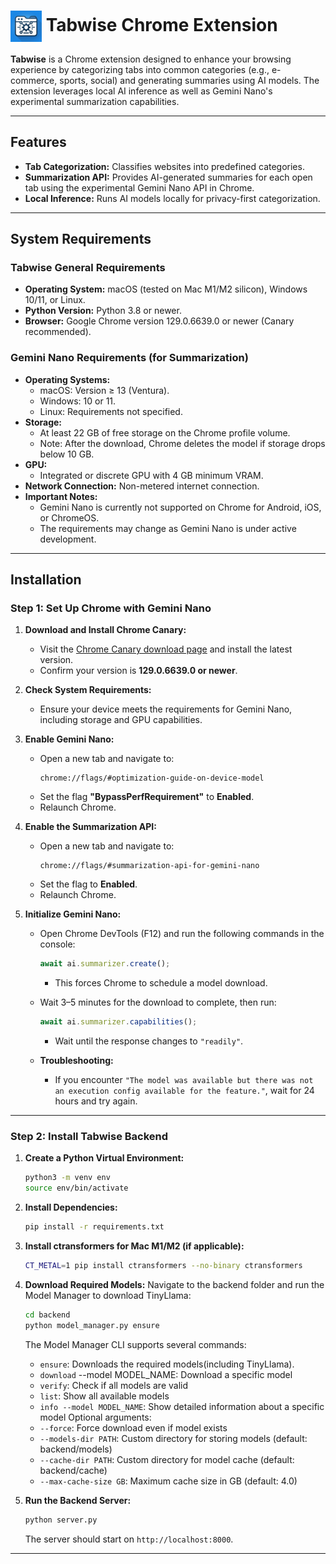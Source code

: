 <h1>
  <img src="images/tabWise.png" alt="Folder with blue background and circuits on the folder" width="50" style="vertical-align:middle;"> Tabwise Chrome Extension
</h1>

**Tabwise** is a Chrome extension designed to enhance your browsing experience by categorizing tabs into common categories (e.g., e-commerce, sports, social) and generating summaries using AI models. The extension leverages local AI inference as well as Gemini Nano's experimental summarization capabilities.

---

## Features
- **Tab Categorization:** Classifies websites into predefined categories.
- **Summarization API:** Provides AI-generated summaries for each open tab using the experimental Gemini Nano API in Chrome.
- **Local Inference:** Runs AI models locally for privacy-first categorization.

---

## System Requirements

### Tabwise General Requirements
- **Operating System:** macOS (tested on Mac M1/M2 silicon), Windows 10/11, or Linux.
- **Python Version:** Python 3.8 or newer.
- **Browser:** Google Chrome version 129.0.6639.0 or newer (Canary recommended).

### Gemini Nano Requirements (for Summarization)
- **Operating Systems:**
  - macOS: Version ≥ 13 (Ventura).
  - Windows: 10 or 11.
  - Linux: Requirements not specified.
- **Storage:**
  - At least 22 GB of free storage on the Chrome profile volume.
  - Note: After the download, Chrome deletes the model if storage drops below 10 GB.
- **GPU:**
  - Integrated or discrete GPU with 4 GB minimum VRAM.
- **Network Connection:** Non-metered internet connection.
- **Important Notes:**
  - Gemini Nano is currently not supported on Chrome for Android, iOS, or ChromeOS.
  - The requirements may change as Gemini Nano is under active development.

---

## Installation

### Step 1: Set Up Chrome with Gemini Nano
1. **Download and Install Chrome Canary:**
   - Visit the [Chrome Canary download page](https://www.google.com/chrome/canary/) and install the latest version.
   - Confirm your version is **129.0.6639.0 or newer**.

2. **Check System Requirements:**
   - Ensure your device meets the requirements for Gemini Nano, including storage and GPU capabilities.

3. **Enable Gemini Nano:**
   - Open a new tab and navigate to:
     ```
     chrome://flags/#optimization-guide-on-device-model
     ```
   - Set the flag **"BypassPerfRequirement"** to **Enabled**.
   - Relaunch Chrome.

4. **Enable the Summarization API:**
   - Open a new tab and navigate to:
     ```
     chrome://flags/#summarization-api-for-gemini-nano
     ```
   - Set the flag to **Enabled**.
   - Relaunch Chrome.

5. **Initialize Gemini Nano:**
   - Open Chrome DevTools (F12) and run the following commands in the console:
     ```javascript
     await ai.summarizer.create();
     ```
     - This forces Chrome to schedule a model download.
   - Wait 3–5 minutes for the download to complete, then run:
     ```javascript
     await ai.summarizer.capabilities();
     ```
     - Wait until the response changes to `"readily"`.

   - **Troubleshooting:**
     - If you encounter `"The model was available but there was not an execution config available for the feature."`, wait for 24 hours and try again.

---

### Step 2: Install Tabwise Backend
1. **Create a Python Virtual Environment:**
   ```bash
   python3 -m venv env
   source env/bin/activate
    ```
2. **Install Dependencies:**
   ```bash
   pip install -r requirements.txt
   ```
3. **Install ctransformers for Mac M1/M2 (if applicable):**
   ```bash
   CT_METAL=1 pip install ctransformers --no-binary ctransformers
   ```
4. **Download Required Models:** Navigate to the backend folder and run the Model Manager to download TinyLlama:
   ```bash
   cd backend
   python model_manager.py ensure
   ```
   The Model Manager CLI supports several commands:
    - `ensure`: Downloads the required models(including TinyLlama).
    - `download` --model MODEL_NAME: Download a specific model
    - `verify`: Check if all models are valid
    - `list`: Show all available models
    - `info --model MODEL_NAME`: Show detailed information about a specific model
    Optional arguments:
    - `--force`: Force download even if model exists
    - `--models-dir PATH`: Custom directory for storing models (default: backend/models)
    - `--cache-dir PATH`: Custom directory for model cache (default: backend/cache)
    - `--max-cache-size GB`: Maximum cache size in GB (default: 4.0)

5. **Run the Backend Server:**
   ```bash
   python server.py
   ```
   The server should start on `http://localhost:8000`.

---

